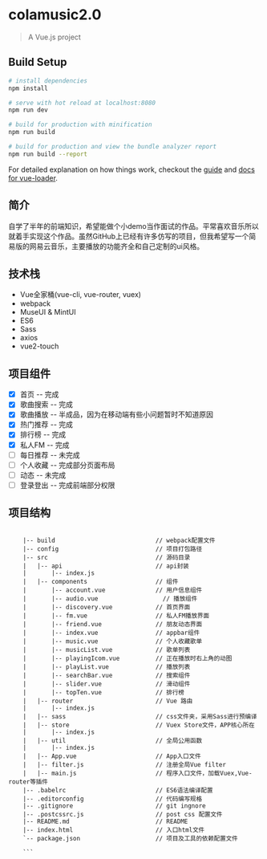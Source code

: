 # colamusic2.0

> A Vue.js project

## Build Setup

``` bash
# install dependencies
npm install

# serve with hot reload at localhost:8080
npm run dev

# build for production with minification
npm run build

# build for production and view the bundle analyzer report
npm run build --report
```

For detailed explanation on how things work, checkout the [guide](http://vuejs-templates.github.io/webpack/) and [docs for vue-loader](http://vuejs.github.io/vue-loader).

## 简介
自学了半年的前端知识，希望能做个小demo当作面试的作品。平常喜欢音乐所以就着手实现这个作品。虽然GitHub上已经有许多仿写的项目，但我希望写一个简易版的网易云音乐，主要播放的功能齐全和自己定制的ui风格。

## 技术栈
- Vue全家桶(vue-cli, vue-router, vuex)
- webpack
- MuseUI & MintUI
- ES6
- Sass
- axios
- vue2-touch

## 项目组件
- [x] 首页 -- 完成
- [x] 歌曲搜索 -- 完成
- [x] 歌曲播放 -- 半成品，因为在移动端有些小问题暂时不知道原因
- [x] 热门推荐 -- 完成
- [x] 排行榜 -- 完成
- [x] 私人FM -- 完成
- [ ] 每日推荐 -- 未完成
- [ ] 个人收藏 -- 完成部分页面布局
- [ ] 动态 -- 未完成
- [ ] 登录登出 -- 完成前端部分权限

## 项目结构 ##
```

	|-- build                            // webpack配置文件
	|-- config                           // 项目打包路径
	|-- src                              // 源码目录
	|   |-- api                          // api封装
	|       |-- index.js                 
	|   |-- components                   // 组件
	|       |-- account.vue              // 用户信息组件
	|       |-- audio.vue           	   // 播放组件
	|       |-- discovery.vue            // 首页界面
	|       |-- fm.vue                   // 私人FM播放界面
	|       |-- friend.vue               // 朋友动态界面
	|       |-- index.vue                // appbar组件
	|       |-- music.vue                // 个人收藏歌单
	|       |-- musicList.vue            // 歌单列表
	|       |-- playingIcom.vue          // 正在播放时右上角的动图
	|       |-- playList.vue             // 播放列表
	|       |-- searchBar.vue            // 搜索组件
	|       |-- slider.vue               // 滑动组件
	|       |-- topTen.vue               // 排行榜
	|   |-- router                       // Vue 路由
	|       |-- index.js
	|   |-- sass                         // css文件夹，采用Sass进行预编译
	|   |-- store                        // Vuex Store文件，APP核心所在
	|       |-- index.js       
	|   |-- util                         // 全局公用函数
	|       |-- index.js                 
	|   |-- App.vue                      // App入口文件
	|   |-- filter.js                    // 注册全局Vue filter
	|   |-- main.js                      // 程序入口文件，加载Vuex,Vue-router等插件
	|-- .babelrc                         // ES6语法编译配置
	|-- .editorconfig                    // 代码编写规格
	|-- .gitignore                       // git ingnore
	|-- .postcssrc.js                    // post css 配置文件
	|-- README.md                        // README
	|-- index.html                       // 入口html文件
	`-- package.json                     // 项目及工具的依赖配置文件

	```

